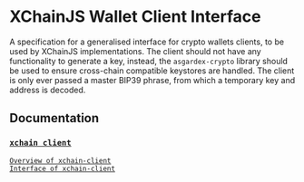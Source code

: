 # XChainJS Wallet Client Interface

A specification for a generalised interface for crypto wallets clients, to be used by XChainJS implementations. The client should not have any functionality to generate a key, instead, the `asgardex-crypto` library should be used to ensure cross-chain compatible keystores are handled. The client is only ever passed a master BIP39 phrase, from which a temporary key and address is decoded.

## Documentation

### [`xchain client`](http://docs.xchainjs.org/xchain-client/)
[`Overview of xchain-client`](http://docs.xchainjs.org/xchain-client/overview.html)\
[`Interface of xchain-client`](http://docs.xchainjs.org/xchain-client/interface.html)
